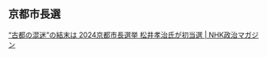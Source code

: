 ## 京都市長選

[“古都の混迷”の結末は 2024京都市長選挙 松井孝治氏が初当選 | NHK政治マガジン](https://www.nhk.or.jp/politics/articles/feature/105822.html)
